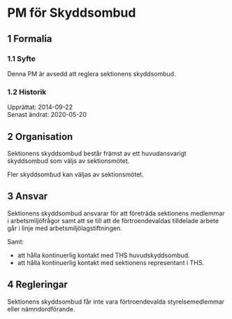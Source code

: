 # PM för Skyddsombud

## 1 Formalia

### 1.1 Syfte

Denna PM är avsedd att reglera sektionens skyddsombud.

### 1.2 Historik

Upprättat: 2014-09-22  
Senast ändrat: 2020-05-20

## 2 Organisation

Sektionens skyddsombud består främst av ett huvudansvarigt skyddsombud som väljs av sektionsmötet.

Fler skyddsombud kan väljas av sektionsmötet.

## 3 Ansvar

Sektionens skyddsombud ansvarar för att företräda sektionens medlemmar i arbetsmiljöfrågor samt att se till att de förtroendevaldas tilldelade arbete går i linje med arbetsmiljölagstiftningen.

Samt:  

- att hålla kontinuerlig kontakt med THS huvudskyddsombud.  
- att hålla kontinuerlig kontakt med sektionens representant i THS.

## 4 Regleringar

Sektionens skyddsombud får inte vara förtroendevalda styrelsemedlemmar eller nämndordförande.
